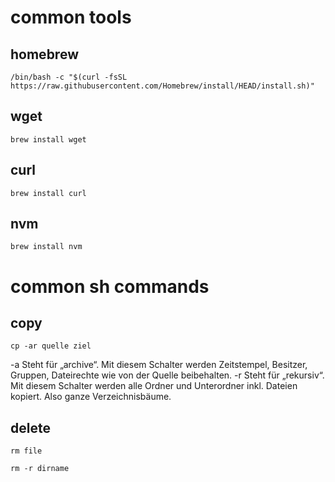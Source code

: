 # common tools

## homebrew
```
/bin/bash -c "$(curl -fsSL https://raw.githubusercontent.com/Homebrew/install/HEAD/install.sh)"
```

## wget
```
brew install wget
```

## curl
```
brew install curl
```

## nvm
```
brew install nvm
```

# common sh commands

## copy
```
cp -ar quelle ziel
```
-a Steht für „archive“. Mit diesem Schalter werden Zeitstempel, Besitzer, Gruppen, Dateirechte wie von der Quelle beibehalten.
-r Steht für „rekursiv“. Mit diesem Schalter werden alle Ordner und Unterordner inkl. Dateien kopiert. Also ganze Verzeichnisbäume.

## delete
```
rm file
```
```
rm -r dirname
```
